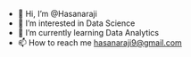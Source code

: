 - 👋 Hi, I’m @Hasanaraji
- 👀 I’m interested in Data Science
- 🌱 I’m currently learning Data Analytics
- 📫 How to reach me hasanaraji9@gmail.com

<!---
Hasanaraji/Hasanaraji is a ✨ special ✨ repository because its `README.md` (this file) appears on your GitHub profile.
You can click the Preview link to take a look at your changes.
--->
